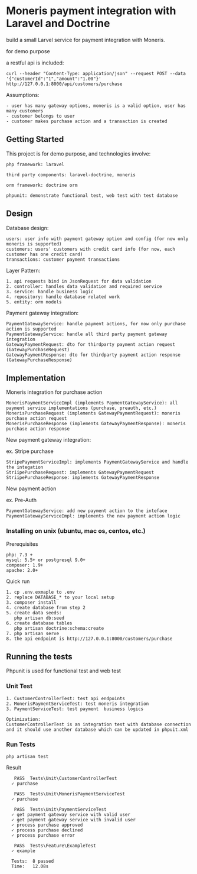 # Moneris payment integration with Laravel and Doctrine 

build a small Larvel service for payment integration with Moneris.

for demo purpose 

a restful api is included:

```
curl --header "Content-Type: application/json" --request POST --data '{"customerId":"1","amount":"1.00"}' http://127.0.0.1:8000/api/customers/purchase
```

Assumptions:

```
- user has many gateway options, moneris is a valid option, user has many customers
- customer belongs to user
- customer makes purchase action and a transaction is created
```


## Getting Started

This project is for demo purpose, and technologies involve:

 ```
 php framework: laravel

 third party components: laravel-doctrine, moneris 

 orm framework: doctrine orm 

 phpunit: demonstrate functional test, web test with test database
 ```

## Design

Database design:

```
users: user info with payment gateway option and config (for now only moneris is supported)
customers: users' customers with credit card info (for now, each customer has one credit card)
transactions: customer payment transactions
```

Layer Pattern:

```
1. api requests bind in JsonRequest for data validation
2. controller: handles data validation and required service
3. service: handle business logic
4. repository: handle database related work 
5. entity: orm models
```

Payment gateway integration:

```
PaymentGatewayService: handle payment actions, for now only purchase action is supported
PaymentGatewayService: handle all third party payment gateway integration
GatewayPaymentRequest: dto for thirdparty payment action request (GatewayPurchaseRequest)
GatewayPaymentResponse: dto for thirdparty payment action response (GatewayPurchaseResponse)
```


## Implementation

Moneris integration for purchase action

```
MonerisPaymentServiceImpl (implements PaymentGatewayService): all payment service implementations (purchase, preauth, etc.)
MonerisPurchaseRequest (implements GatewayPaymentRequest): moneris purchase action request
MonerisPurchaseResponse (implements GatewayPaymentResponse): moneris purchase action response
```

New payment gateway integration:

ex. Stripe purchase
```
StripePaymentServiceImpl: implements PaymentGatewayService and handle the integation
StriipePurchaseRequest: implements GatewayPaymentRequest 
StriipePurchaseResponse: implements GatewayPaymentResponse
```

New payment action

ex. Pre-Auth
```
PaymentGatewayService: add new payment action to the inteface
PaymentGatewayServiceImpl: implements the new payment action logic
```


### Installing on unix (ubuntu, mac os, centos, etc.)

Prerequisites

```
php: 7.3 + 
mysql: 5.5+ or postgresql 9.0+
composer: 1.9+
apache: 2.0+
```

Quick run

```
1. cp .env.exmaple to .env
2. replace DATABASE_* to your local setup
3. composer install
4. create database from step 2
5. create data seeds:
   php artisan db:seed
6. create database tables
   php artisan doctrine:schema:create
7. php artisan serve
8. the api endpoint is http://127.0.0.1:8000/customers/purchase
```

## Running the tests

Phpunit is used for functional test and web test

### Unit Test

```
1. CustomerControllerTest: test api endpoints
2. MonerisPaymentServiceTest: test moneris integration
3. PaymentServiceTest: test payment  business logics

Optimization:
CustomerControllerTest is an integration test with database connection 
and it should use another database which can be updated in phpuit.xml

```

### Run Tests

```
php artisan test
```

Result

```
   PASS  Tests\Unit\CustomerControllerTest
  ✓ purchase

   PASS  Tests\Unit\MonerisPaymentServiceTest
  ✓ purchase

   PASS  Tests\Unit\PaymentServiceTest
  ✓ get payment gateway service with valid user
  ✓ get payment gateway service with invalid user
  ✓ process purchase approved
  ✓ process purchase declined
  ✓ process purchase error

   PASS  Tests\Feature\ExampleTest
  ✓ example

  Tests:  8 passed
  Time:   12.08s
```

